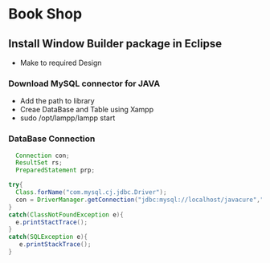 # Book Shop

## Install Window Builder package in Eclipse
  * Make to required Design

### Download MySQL connector for JAVA
  * Add the path to library
  * Creae DataBase and Table using Xampp
  * sudo /opt/lampp/lampp start

### DataBase Connection
   
```java
  Connection con;
  ResultSet rs;
  PreparedStatement prp;

```
 

```java
try{
  Class.forName("com.mysql.cj.jdbc.Driver");
  con = DriverManager.getConnection("jdbc:mysql://localhost/javacure","root","");
}
catch(ClassNotFoundException e){
  e.printStactTrace();
}
catch(SQLException e){
   e.printStackTrace();
}
```





